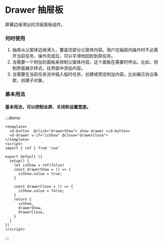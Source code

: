 # Drawer 抽屉板

屏幕边缘滑出的浮层面板组件。

### 何时使用

1. 抽屉从父窗体边缘滑入，覆盖住部分父窗体内容。用户在抽屉内操作时不必离开当前任务，操作完成后，可以平滑地回到到原任务。
2. 当需要一个附加的面板来控制父窗体内容，这个面板在需要时呼出。比如，控制界面展示样式，往界面中添加内容。
3. 当需要在当前任务流中插入临时任务，创建或预览附加内容。比如展示协议条款，创建子对象。

### 基本用法

<h4>基本用法，可以控制全屏、关闭和设置宽度。</h4>

:::demo

```vue
<template>
  <d-button  @click="drawerShow"> show drawer </d-button>
  <d-drawer v-if="isShow" @close="drawerClose">
</template>
<script>
import { ref } from 'vue'

export default ({
  setup() {
    let isShow = ref(false)
    const drawerShow = () => {
      isShow.value = true;
    }

    const drawerClose = () => {
      isShow.value = false;
    }
    return {
      isShow,
      drawerShow,
      drawerClose,
    }
  }
})
</script>
```

:::
